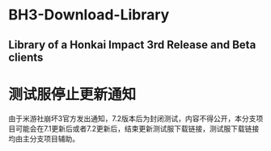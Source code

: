 # BH3-Download-Library

Library of a Honkai Impact 3rd Release and Beta clients
-------------------------------------------------------

# 测试服停止更新通知
 由于米游社崩坏3官方发出通知，7.2版本后为封闭测试，内容不得公开，本分支项目可能会在7.1更新后或者7.2更新后，结束更新测试服下载链接，测试服下载链接均由主分支项目辅助。
